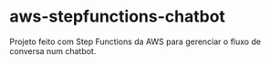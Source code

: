 # aws-stepfunctions-chatbot
Projeto feito com Step Functions da AWS para gerenciar o fluxo de conversa num chatbot.

